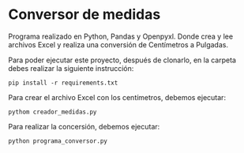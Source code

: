 # Conversor de medidas

Programa realizado en Python, Pandas y Openpyxl. Donde crea y lee archivos Excel y realiza una conversión de Centímetros a Pulgadas.

Para poder ejecutar este proyecto, después de clonarlo, en la carpeta debes realizar la siguiente instrucción:

```
pip install -r requirements.txt
```

Para crear el archivo Excel con los centímetros, debemos ejecutar: 
```
pythom creador_medidas.py
```

Para realizar la concersión, debemos ejecutar:
```
python programa_conversor.py
```
